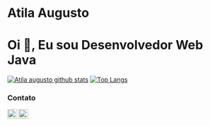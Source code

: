 <h1> Atila Augusto </h1>
<h1>Oi 👋, Eu sou Desenvolvedor Web Java</h1>

[![Atila augusto github stats](https://github-readme-stats.vercel.app/api?username=vicenthy&show_icons=true&theme=vue-dark)](https://github.com/vicenthy)
[![Top Langs](https://github-readme-stats.vercel.app/api/top-langs/?username=vicenthy&layout=compact&show_icons=true&theme=vue-dark)](https://github.com/anuraghazra/github-readme-stats)


<h3> Contato </h3>
<a target="_blank" href="https://www.linkedin.com/in/atiladesenvolvedor/">
  <img align="left" alt="LinkdeIN" width="22px" src="https://cdn.jsdelivr.net/npm/simple-icons@v3/icons/linkedin.svg" />
</a>
<a target="_blank" href="https://api.whatsapp.com/send?phone=5521974532617">
  <img align="left" alt="Whatsapp" width="22px" src="https://cdn.jsdelivr.net/npm/simple-icons@v3/icons/whatsapp.svg" />
</a>
